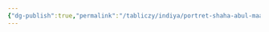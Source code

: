 ```yaml
---
{"dg-publish":true,"permalink":"/tabliczy/indiya/portret-shaha-abul-maali/","dgPassFrontmatter":true}
---
```



